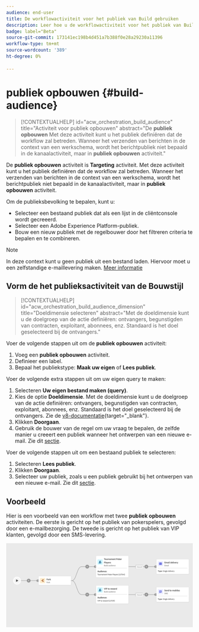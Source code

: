 ```yaml
---
audience: end-user
title: De workflowactiviteit voor het publiek van Build gebruiken
description: Leer hoe u de workflowactiviteit voor het publiek van Build gebruikt
badge: label="Beta"
source-git-commit: 173141ec198b4d451a7b388f0e28a29230a11396
workflow-type: tm+mt
source-wordcount: '389'
ht-degree: 0%

---
```



# publiek opbouwen {#build-audience}

>[!CONTEXTUALHELP]
>id="acw_orchestration_build_audience"
>title="Activiteit voor publiek opbouwen"
>abstract="De **publiek opbouwen** Met deze activiteit kunt u het publiek definiëren dat de workflow zal betreden. Wanneer het verzenden van berichten in de context van een werkschema, wordt het berichtpubliek niet bepaald in de kanaalactiviteit, maar in **publiek opbouwen** activiteit."


De **publiek opbouwen** activiteit is **Targeting** activiteit. Met deze activiteit kunt u het publiek definiëren dat de workflow zal betreden. Wanneer het verzenden van berichten in de context van een werkschema, wordt het berichtpubliek niet bepaald in de kanaalactiviteit, maar in **publiek opbouwen** activiteit.

Om de publieksbevolking te bepalen, kunt u:

* Selecteer een bestaand publiek dat als een lijst in de cliëntconsole wordt gecreeerd.
* Selecteer een Adobe Experience Platform-publiek.
* Bouw een nieuw publiek met de regelbouwer door het filtreren criteria te bepalen en te combineren.

>[!NOTE]
>
>In deze context kunt u geen publiek uit een bestand laden. Hiervoor moet u een zelfstandige e-maillevering maken. [Meer informatie](../../audience/about-audiences.md)

<!--
The **Build audience** activity can be placed at the beginning of the workflow or after any other activity. Any activity can be placed after the **Build audience**.
-->

## Vorm de het publieksactiviteit van de Bouwstijl

>[!CONTEXTUALHELP]
>id="acw_orchestration_build_audience_dimension"
>title="Doeldimensie selecteren"
>abstract="Met de doeldimensie kunt u de doelgroep van de actie definiëren: ontvangers, begunstigden van contracten, exploitant, abonnees, enz. Standaard is het doel geselecteerd bij de ontvangers."


Voer de volgende stappen uit om de **publiek opbouwen** activiteit:

1. Voeg een **publiek opbouwen** activiteit.
1. Definieer een label.
1. Bepaal het publiekstype: **Maak uw eigen** of **Lees publiek**.

Voer de volgende extra stappen uit om uw eigen query te maken:

1. Selecteren **Uw eigen bestand maken (query)**.
1. Kies de optie **Doeldimensie**. Met de doeldimensie kunt u de doelgroep van de actie definiëren: ontvangers, begunstigden van contracten, exploitant, abonnees, enz. Standaard is het doel geselecteerd bij de ontvangers. Zie de [v8-documentatie](https://experienceleague.adobe.com/docs/campaign/automation/workflows/introduction/wf-type/targeting-workflows.html#targeting-and-filtering-dimensions){target="_blank"}.
1. Klikken **Doorgaan**.
1. Gebruik de bouwer van de regel om uw vraag te bepalen, de zelfde manier u creeert een publiek wanneer het ontwerpen van een nieuwe e-mail. Zie dit [sectie](../../audience/segment-builder.md).

Voer de volgende stappen uit om een bestaand publiek te selecteren:

1. Selecteren **Lees publiek**.
1. Klikken **Doorgaan**.
1. Selecteer uw publiek, zoals u een publiek gebruikt bij het ontwerpen van een nieuwe e-mail. Zie dit [sectie](../../audience/add-audience.md).

## Voorbeeld

Hier is een voorbeeld van een workflow met twee **publiek opbouwen** activiteiten. De eerste is gericht op het publiek van pokerspelers, gevolgd door een e-mailbezorging. De tweede is gericht op het publiek van VIP klanten, gevolgd door een SMS-levering.

![](../assets/workflow-audience-example.png)